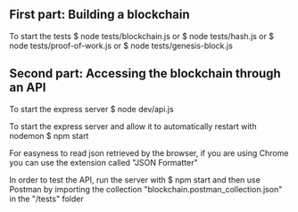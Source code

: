 ## First part: Building a blockchain

To start the tests
$ node tests/blockchain.js
or
$ node tests/hash.js
or
$ node tests/proof-of-work.js
or
$ node tests/genesis-block.js

## Second part: Accessing the blockchain through an API

To start the express server
$ node dev/api.js

To start the express server and allow it to automatically restart with nodemon
$ npm start

For easyness to read json retrieved by the browser, if you are using Chrome you can use the extension called "JSON Formatter"

In order to test the API, run the server with $ npm start and then use Postman by importing the collection "blockchain.postman_collection.json" in the "/tests" folder